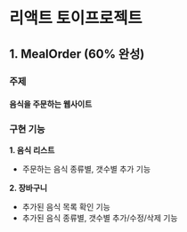 # 리액트 토이프로젝트

## 1. MealOrder (60% 완성)
### 주제
#### 음식을 주문하는 웹사이트
### 구현 기능
**1. 음식 리스트**
- 주문하는 음식 종류별, 갯수별 추가 기능

**2. 장바구니**
- 추가된 음식 목록 확인 기능
- 추가된 음식 종류별, 갯수별 추가/수정/삭제 기능
